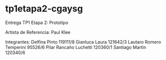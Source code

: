 # tp1etapa2-cgaysg
Entrega TP1 Etapa 2: Prototipo

Artista de Referencia: Paul Klee

Integrantes:
Delfina Pinto 119111/8
Gianluca Laura 121642/3
Lautaro Romero Temperini 95526/6
Pilar Rancaño Luchetti 120360/1
Santiago Martin 120340/6
